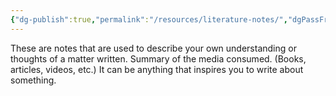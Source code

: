 ```yaml
---
{"dg-publish":true,"permalink":"/resources/literature-notes/","dgPassFrontmatter":true,"noteIcon":"1","created":"2023-11-14T21:08:33.969+05:30","updated":"2023-12-12T23:35:00.320+05:30"}
---
```


These are notes that are used to describe your own understanding or thoughts of a matter written. Summary of the media consumed. (Books, articles,  videos, etc.) It can be anything that inspires you to write about something.